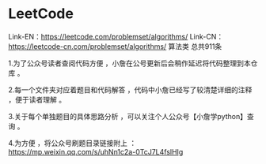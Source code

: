 # LeetCode
Link-EN：https://leetcode.com/problemset/algorithms/
Link-CN：https://leetcode-cn.com/problemset/algorithms/
算法类 总共911条

1.为了公众号读者查阅代码方便 ，小詹在公号更新后会稍作延迟将代码整理到本仓库 。

2.每一个文件夹对应着题目和代码解答 ，代码中小詹已经写了较清楚详细的注释 ，便于读者理解 。

3.关于每个单独题目的具体思路分析 ，可以关注个人公众号【小詹学python】查询 。

4.为方便 ，将公众号刷题目录链接附上 ：
https://mp.weixin.qq.com/s/uhNn1c2a-0TcJ7L4fslHIg

